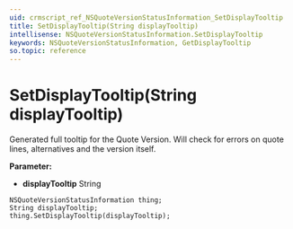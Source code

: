 ```yaml
---
uid: crmscript_ref_NSQuoteVersionStatusInformation_SetDisplayTooltip
title: SetDisplayTooltip(String displayTooltip)
intellisense: NSQuoteVersionStatusInformation.SetDisplayTooltip
keywords: NSQuoteVersionStatusInformation, GetDisplayTooltip
so.topic: reference
---
```


# SetDisplayTooltip(String displayTooltip)

Generated full tooltip for the Quote Version. Will check for errors on quote lines, alternatives and the version itself.

**Parameter:** 
 - **displayTooltip** String

```crmscript
NSQuoteVersionStatusInformation thing;
String displayTooltip;
thing.SetDisplayTooltip(displayTooltip);
```

